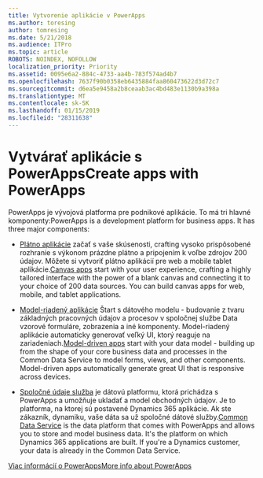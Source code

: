 ```yaml
---
title: Vytvorenie aplikácie v PowerApps
ms.author: toresing
author: tomresing
ms.date: 5/21/2018
ms.audience: ITPro
ms.topic: article
ROBOTS: NOINDEX, NOFOLLOW
localization_priority: Priority
ms.assetid: 0095e6a2-884c-4733-aa4b-783f574ad4b7
ms.openlocfilehash: 7637f90b0358eb6435884faa860473622d3d72c7
ms.sourcegitcommit: d6ea5e9458a2b8ceaab3ac4bd483e1130b9a398a
ms.translationtype: MT
ms.contentlocale: sk-SK
ms.lasthandoff: 01/15/2019
ms.locfileid: "28311638"
---
```

# <a name="create-apps-with-powerapps"></a><span data-ttu-id="32b87-102">Vytvárať aplikácie s PowerApps</span><span class="sxs-lookup"><span data-stu-id="32b87-102">Create apps with PowerApps</span></span>

<span data-ttu-id="32b87-p101">PowerApps je vývojová platforma pre podnikové aplikácie. To má tri hlavné komponenty:</span><span class="sxs-lookup"><span data-stu-id="32b87-p101">PowerApps is a development platform for business apps. It has three major components:</span></span> 
  
- <span data-ttu-id="32b87-p102">[Plátno aplikácie](https://go.microsoft.com/fwlink/?linkid=874495) začať s vaše skúsenosti, crafting vysoko prispôsobené rozhranie s výkonom prázdne plátno a pripojením k voľbe zdrojov 200 údajov. Môžete si vytvoriť plátno aplikácií pre web a mobile tablet aplikácie.</span><span class="sxs-lookup"><span data-stu-id="32b87-p102">[Canvas apps](https://go.microsoft.com/fwlink/?linkid=874495) start with your user experience, crafting a highly tailored interface with the power of a blank canvas and connecting it to your choice of 200 data sources. You can build canvas apps for web, mobile, and tablet applications.</span></span> 
    
- <span data-ttu-id="32b87-p103">[Model-riadený aplikácie](https://go.microsoft.com/fwlink/?linkid=874496) Štart s dátového modelu - budovanie z tvaru základných pracovných údajov a procesov v spoločnej službe Data vzorové formuláre, zobrazenia a iné komponenty. Model-riadený aplikácie automaticky generovať veľký UI, ktorý reaguje na zariadeniach.</span><span class="sxs-lookup"><span data-stu-id="32b87-p103">[Model-driven apps](https://go.microsoft.com/fwlink/?linkid=874496) start with your data model - building up from the shape of your core business data and processes in the Common Data Service to model forms, views, and other components. Model-driven apps automatically generate great UI that is responsive across devices.</span></span> 
    
- <span data-ttu-id="32b87-p104">[Spoločné údaje služba](https://go.microsoft.com/fwlink/?linkid=874497) je dátovú platformu, ktorá prichádza s PowerApps a umožňuje ukladať a model obchodných údajov. Je to platforma, na ktorej sú postavené Dynamics 365 aplikácie. Ak ste zákazník, dynamiku, vaše dáta sa už spoločné dátové služby.</span><span class="sxs-lookup"><span data-stu-id="32b87-p104">[Common Data Service](https://go.microsoft.com/fwlink/?linkid=874497) is the data platform that comes with PowerApps and allows you to store and model business data. It's the platform on which Dynamics 365 applications are built. If you're a Dynamics customer, your data is already in the Common Data Service.</span></span> 
    
[<span data-ttu-id="32b87-112">Viac informácií o PowerApps</span><span class="sxs-lookup"><span data-stu-id="32b87-112">More info about PowerApps</span></span>](https://go.microsoft.com/fwlink/?linkid=874498)
  

